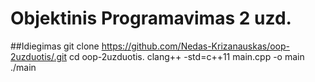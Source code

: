 # Objektinis Programavimas 2 uzd.

##Idiegimas
git clone https://github.com/Nedas-Krizanauskas/oop-2uzduotis/.git
cd oop-2uzduotis.
clang++ -std=c++11 main.cpp -o main
./main
